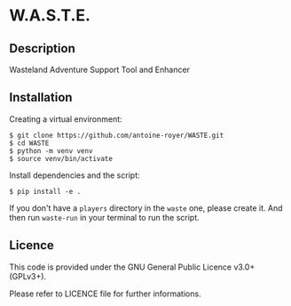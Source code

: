 # W.A.S.T.E.

## Description

Wasteland Adventure Support Tool and Enhancer

## Installation

Creating a virtual environment:
```
$ git clone https://github.com/antoine-royer/WASTE.git
$ cd WASTE
$ python -m venv venv
$ source venv/bin/activate
```

Install dependencies and the script:
```
$ pip install -e .
```

If you don't have a `players` directory in the `waste` one, please create it.
And then run `waste-run` in your terminal to run the script.

## Licence
This code is provided under the GNU General Public Licence v3.0+ (GPLv3+).

Please refer to LICENCE file for further informations. 
